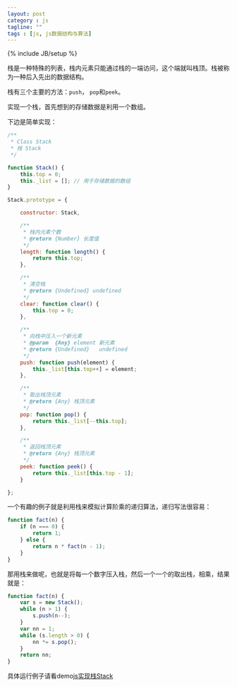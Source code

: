 ```yaml
---
layout: post
category : js
tagline: ""
tags : [js, js数据结构与算法]
---
```

{% include JB/setup %}

栈是一种特殊的列表，栈内元素只能通过栈的一端访问，这个端就叫栈顶。栈被称为一种后入先出的数据结构。

栈有三个主要的方法：`push`， `pop`和`peek`。

实现一个栈，首先想到的存储数据是利用一个数组。

<!--more-->

下边是简单实现：

```js
/**
 * Class Stack
 * 栈 Stack
 */

function Stack() {
	this.top = 0;
	this._list = []; // 用于存储数据的数组
}

Stack.prototype = {

	constructor: Stack,

	/**
	 * 栈内元素个数
	 * @return {Number} 长度值
	 */
	length: function length() {
		return this.top;
	},

	/**
	 * 清空栈
	 * @return {Undefined} undefined
	 */
	clear: function clear() {
		this.top = 0;
	},

	/**
	 * 向栈中压入一个新元素
	 * @param  {Any} element 新元素
	 * @return {Undefined}   undefined
	 */
	push: function push(element) {
		this._list[this.top++] = element;
	},

	/**
	 * 取出栈顶元素
	 * @return {Any} 栈顶元素
	 */
	pop: function pop() {
		return this._list[--this.top];
	},

	/**
	 * 返回栈顶元素
	 * @return {Any} 栈顶元素
	 */
	peek: function peek() {
		return this._list[this.top - 1];
	}

};
```

一个有趣的例子就是利用栈来模拟计算阶乘的递归算法，递归写法很容易：

```js
function fact(n) {
	if (n === 0) {
		return 1;
	} else {
		return n * fact(n - 1);
	}
}
```

那用栈来做呢，也就是将每一个数字压入栈，然后一个一个的取出栈，相乘，结果就是：

```js
function fact(n) {
	var s = new Stack();
	while (n > 1) {
		s.push(n--);
	}
	var nn = 1;
	while (s.length > 0) {
		nn *= s.pop();
	}
	return nn;
}
```

具体运行例子请看demo[js实现栈Stack](http://demo.aijc.net/js/Stack/js%E5%AE%9E%E7%8E%B0%E6%A0%88Stack.html)